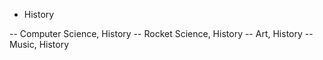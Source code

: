 - History

-- Computer Science, History
-- Rocket Science, History
-- Art, History
-- Music, History